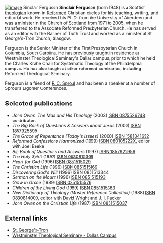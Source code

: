 [![image](images/2/27/Ferguson.jpg)](http://www.theopedia.com/File:Ferguson.jpg)
Sinclair Ferguson
**Sinclair Ferguson** (born 1948) is a Scottish
[theologian](Theologian "Theologian") known in
[Reformed](Reformed "Reformed") Christian circles for his teaching,
writing, and editorial work. He received his Ph.D. from the
University of Aberdeen and was a minister in the Church of Scotland
from 1971 to 2005, when he transferred to the Associate Reformed
Presbyterian Church. He has served as an editor with the Banner of
Truth Trust and worked as a minister at St George's-Tron Church,
Glasgow.

Ferguson is the Senior Minister of the First Presbyterian Church in
Columbia, South Carolina. He has previously taught in residence at
Westminster Theological Seminary's Dallas campus, prior to which he
held the Charles Krahe Chair for Systematic Theology at the
Philadelphia campus. He has also taught at other reformed
seminaries, including Reformed Theological Seminary.

Ferguson is a friend of [R. C. Sproul](R._C._Sproul "R. C. Sproul")
and has been a speaker at a number of Sproul's Ligonier
Conferences.

## Selected publications

-   *John Owen: The Man and His Theology* (2003)
    [ISBN 0875526748](http://www.theopedia.com/Special:BookSources/0875526748),
    contributor.
-   *The Big Book of Questions & Answers about Jesus* (2000)
    [ISBN 1857925599](http://www.theopedia.com/Special:BookSources/1857925599)
-   *The Grace of Repentance (Today's Issues)* (2000)
    [ISBN 1581341652](http://www.theopedia.com/Special:BookSources/1581341652)
-   *Reformed Confessions Harmonized* (1999)
    [ISBN 080105222X](http://www.theopedia.com/Special:BookSources/080105222X),
    editor with Joel Beeke
-   *Big Book of Questions and Answers* (1997)
    [ISBN 1857922956](http://www.theopedia.com/Special:BookSources/1857922956)
-   *The Holy Spirit* (1997)
    [ISBN 0830815368](http://www.theopedia.com/Special:BookSources/0830815368)
-   *Heart for God* (1996)
    [ISBN 0851515029](http://www.theopedia.com/Special:BookSources/0851515029)
-   *The Christian Life* (1996)
    [ISBN 0851515169](http://www.theopedia.com/Special:BookSources/0851515169)
-   *Discovering God's Will* (1996)
    [ISBN 0851513344](http://www.theopedia.com/Special:BookSources/0851513344)
-   *Sermon on the Mount* (1996)
    [ISBN 0851515193](http://www.theopedia.com/Special:BookSources/0851515193)
-   *Grow in Grace* (1989)
    [ISBN 0851515576](http://www.theopedia.com/Special:BookSources/0851515576)
-   *Children of the Living God* (1989)
    [ISBN 0851515363](http://www.theopedia.com/Special:BookSources/0851515363)
-   *New Dictionary of Theology (Master Reference Collection)*
    (1988)
    [ISBN 0830814000](http://www.theopedia.com/Special:BookSources/0830814000),
    editor with
    [David Wright](index.php?title=David_Wright_(theologian)&action=edit&redlink=1 "David Wright (theologian) (page does not exist)")
    and [J. I. Packer](J._I._Packer "J. I. Packer")
-   *John Owen on the Christian Life* (1987)
    [ISBN 0851515037](http://www.theopedia.com/Special:BookSources/0851515037)

## External links

-   [St. George's-Tron](http://www.thetron.org)
-   [Westminster Theological Seminary - Dallas Campus](http://www.wts.edu/dallas)



